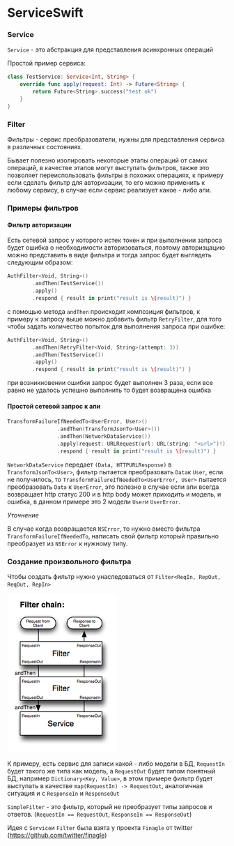 # ServiceSwift
### Service
`Service` - это абстракция для представления асинхронных операций

Простой пример сервиса:
```swift
class TestService: Service<Int, String> {
    override func apply(request: Int) -> Future<String> {
        return Future<String>.success("test ok")
    }
}
```

### Filter
Фильтры - сервис преобразователи, нужны для представления сервиса в различных состояниях.

Бывает полезно изолировать некоторые этапы операций от самих операций, в качестве этапов могут выступать фильтров, также это позволяет переиспользовать фильтры в похожих операциях, к примеру если сделать фильтр для авторизации, то его можно применить к любому сервису, в случае если сервис реализует какое - либо апи.

### Примеры фильтров
#### Фильтр авторизации
Есть сетевой запрос у которого истек токен и при выполнении запроса будет ошибка о необходимости авторизоваться, поэтому  авторизцацию можно представить в виде фильтра и тогда запрос будет выглядеть следующим образом:
```swift
AuthFilter<Void, String>()
        .andThen(TestService())
        .apply()
        .respond { result in print("result is \(result)") }
```
с помощью метода `andThen` происходит композиция фильтров, к примеру к запросу выше можно добавить фильтр `RetryFilter`, для того чтобы задать количество попыток для выполнения запроса при ошибке:
```swift
AuthFilter<Void, String>()
        .andThen(RetryFilter<Void, String>(attempt: 3))
        .andThen(TestService())
        .apply()
        .respond { result in print("result is \(result)") }
```
при возникновении ошибки запрос будет выполнен 3 раза, если все равно не удалось успешно выполнить то будет возвращена ошибка

#### Простой сетевой запрос к апи
```swift
TransformFailureIfNeededTo<UserError, User>()
                .andThen(TransformJsonTo<User>())
                .andThen(NetworkDataService())
                .apply(request: URLRequest(url: URL(string: "<url>")!))
                .respond { result in print("result is \(result)") }
```

`NetworkDataService` передает `(Data, HTTPURLResponse)` в `TransformJsonTo<User>`, фильтр пытается преобразовать `Data`к `User`, если не получилось, то `TransformFailureIfNeededTo<UserError, User>` пытается преобразовать `Data` к `UserError`, это полезно в случае если апи всегда возвращает http статус 200 и в http body может приходить и модель, и ошибка, в данном примере это 2 модели `User`и `UserError`. 

_Уточнение_

В случае когда возвращается `NSError`, то нужно вместо фильтра `TransformFailureIfNeededTo`, написать свой фильтр который правильно преобразует из `NSError` к нужному типу.


### Создание произвольного фильтра
Чтобы создать фильтр нужно унаследоваться от `Filter<ReqIn, RepOut, ReqOut, RepIn>`

![](https://raw.githubusercontent.com/twitter/finagle/master/doc/Filters.png)

К примеру, есть сервис для записи какой - либо модели в БД, `RequestIn` будет такого же типа как модель, а `RequestOut` будет типом понятный БД, например `Dictionary<Key, Value>`, в этом примере фильтр будет выступать в качестве `map(RequestIn) -> RequestOut`, аналогичная ситуация и с `ResponseIn` и `ResponseOut`

`SimpleFilter` - это фильтр, который не преобразует типы запросов и ответов. (`RequestIn == RequestOut`, `ResponseIn == ResponseOut`)

Идея с `Service`и `Filter` была взята у проекта `Finagle` от twitter (https://github.com/twitter/finagle)
